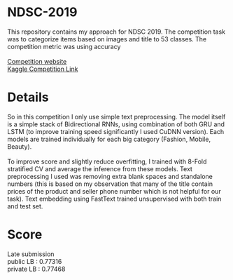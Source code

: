# NDSC-2019
This repository contains my approach for NDSC 2019. The competition task was to categorize items based on images and title to 53 classes. The competition metric was using accuracy <br> <br>
[Competition website](https://careers.shopee.sg/ndsc/)<br>
[Kaggle Competition Link](https://www.kaggle.com/c/ndsc-beginner/overview)

# Details
So in this competition I only use simple text preprocessing. The model itself is a simple stack of Bidirectional RNNs, using combination of both GRU and LSTM (to improve training speed significantly I used CuDNN version). Each models are trained individually for each big category (Fashion, Mobile, Beauty).<br><br>
To improve score and slightly reduce overfitting, I trained with 8-Fold stratified CV and average the inference from these models. Text preprocessing I used was removing extra blank spaces and standalone numbers (this is based on my observation that many of the title contain prices of the product and seller phone number which is not helpful for our task). 
Text embedding using FastText trained unsupervised with both train and test set.

# Score
Late submission <br>
public LB : 0.77316 <br>
private LB : 0.77468
